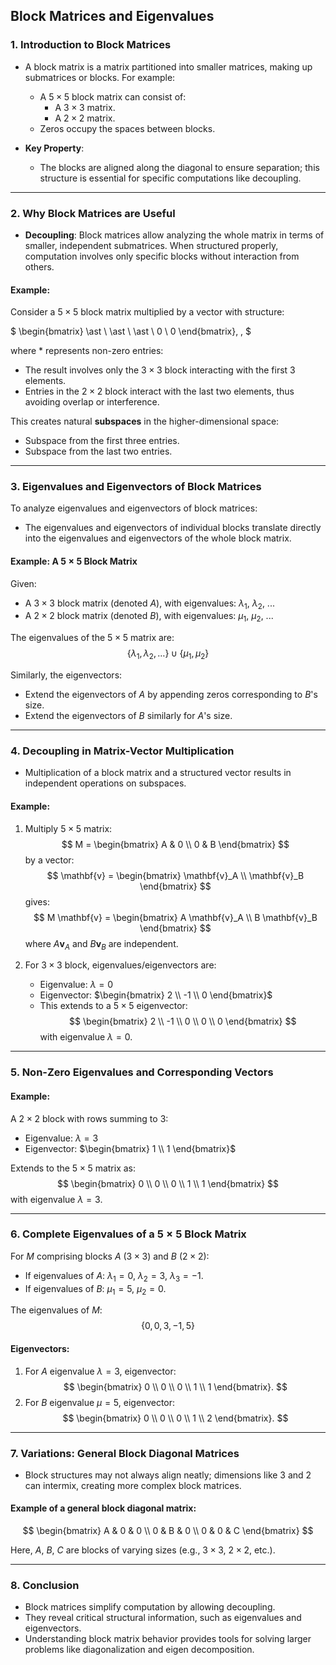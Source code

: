 ## Block Matrices and Eigenvalues

### **1. Introduction to Block Matrices**
- A block matrix is a matrix partitioned into smaller matrices, making up submatrices or blocks. For example:
  - A $5 \times 5$ block matrix can consist of:
    - A $3 \times 3$ matrix.
    - A $2 \times 2$ matrix.
  - Zeros occupy the spaces between blocks.

- **Key Property**: 
  - The blocks are aligned along the diagonal to ensure separation; this structure is essential for specific computations like decoupling.

---

### **2. Why Block Matrices are Useful**
- **Decoupling**: Block matrices allow analyzing the whole matrix in terms of smaller, independent submatrices. When structured properly, computation involves only specific blocks without interaction from others.
  
#### Example:
Consider a $5 \times 5$ block matrix multiplied by a vector with structure:
  
$
\begin{bmatrix}
\ast \\ \ast \\ \ast \\ 0 \\ 0
\end{bmatrix}\, ,
$

where $\ast$ represents non-zero entries:
- The result involves only the $3 \times 3$ block interacting with the first 3 elements.
- Entries in the $2 \times 2$ block interact with the last two elements, thus avoiding overlap or interference. 

This creates natural **subspaces** in the higher-dimensional space:
- Subspace from the first three entries.
- Subspace from the last two entries.

---

### **3. Eigenvalues and Eigenvectors of Block Matrices**
To analyze eigenvalues and eigenvectors of block matrices:
- The eigenvalues and eigenvectors of individual blocks translate directly into the eigenvalues and eigenvectors of the whole block matrix.

#### Example: A $5 \times 5$ Block Matrix
Given:
- A $3 \times 3$ block matrix (denoted $A$), with eigenvalues: $\lambda_1$, $\lambda_2$, ...
- A $2 \times 2$ block matrix (denoted $B$), with eigenvalues: $\mu_1$, $\mu_2$, ...

The eigenvalues of the $5 \times 5$ matrix are:
$$
\{\lambda_1, \lambda_2, \dots\} \cup \{\mu_1, \mu_2\}
$$

Similarly, the eigenvectors:
- Extend the eigenvectors of $A$ by appending zeros corresponding to $B$'s size.
- Extend the eigenvectors of $B$ similarly for $A$'s size.

---

### **4. Decoupling in Matrix-Vector Multiplication**
- Multiplication of a block matrix and a structured vector results in independent operations on subspaces.

#### Example:
1. Multiply $5 \times 5$ matrix:
   $$
   M = \begin{bmatrix}
   A & 0 \\
   0 & B
   \end{bmatrix}
   $$
   by a vector:
   $$
   \mathbf{v} =
   \begin{bmatrix}
   \mathbf{v}_A \\ 
   \mathbf{v}_B
   \end{bmatrix}
   $$
   gives:
   $$
   M \mathbf{v} =
   \begin{bmatrix}
   A \mathbf{v}_A \\
   B \mathbf{v}_B
   \end{bmatrix}
   $$
   where $A\mathbf{v}_A$ and $B\mathbf{v}_B$ are independent.

2. For $3 \times 3$ block, eigenvalues/eigenvectors are:
   - Eigenvalue: $\lambda = 0$
   - Eigenvector: $\begin{bmatrix} 2 \\ -1 \\ 0 \end{bmatrix}$
   - This extends to a $5 \times 5$ eigenvector:
     $$
     \begin{bmatrix}
     2 \\ -1 \\ 0 \\ 0 \\ 0
     \end{bmatrix}
     $$
     with eigenvalue $\lambda = 0$.

---

### **5. Non-Zero Eigenvalues and Corresponding Vectors**
#### Example:
A $2 \times 2$ block with rows summing to 3:
- Eigenvalue: $\lambda = 3$
- Eigenvector: $\begin{bmatrix} 1 \\ 1 \end{bmatrix}$

Extends to the $5 \times 5$ matrix as:
$$
\begin{bmatrix}
0 \\ 0 \\ 0 \\ 1 \\ 1
\end{bmatrix}
$$
with eigenvalue $\lambda = 3$.

---

### **6. Complete Eigenvalues of a $5 \times 5$ Block Matrix**
For $M$ comprising blocks $A$ ($3 \times 3$) and $B$ ($2 \times 2$):
- If eigenvalues of $A$: $\lambda_1 = 0$, $\lambda_2 = 3$, $\lambda_3 = -1$.
- If eigenvalues of $B$: $\mu_1 = 5$, $\mu_2 = 0$.

The eigenvalues of $M$:
$$
\{0, 0, 3, -1, 5\}
$$

#### Eigenvectors:
1. For $A$ eigenvalue $\lambda = 3$, eigenvector:
   $$
   \begin{bmatrix}
   0 \\ 0 \\ 0 \\ 1 \\ 1
   \end{bmatrix}.
   $$
2. For $B$ eigenvalue $\mu = 5$, eigenvector:
   $$
   \begin{bmatrix}
   0 \\ 0 \\ 0 \\ 1 \\ 2
   \end{bmatrix}.
   $$

---

### **7. Variations: General Block Diagonal Matrices**
- Block structures may not always align neatly; dimensions like $3$ and $2$ can intermix, creating more complex block matrices.
 
#### Example of a general block diagonal matrix:
$$
\begin{bmatrix}
A & 0 & 0 \\
0 & B & 0 \\
0 & 0 & C
\end{bmatrix}
$$

Here, $A$, $B$, $C$ are blocks of varying sizes (e.g., $3 \times 3$, $2 \times 2$, etc.).

---

### **8. Conclusion**
- Block matrices simplify computation by allowing decoupling.
- They reveal critical structural information, such as eigenvalues and eigenvectors.
- Understanding block matrix behavior provides tools for solving larger problems like diagonalization and eigen decomposition.